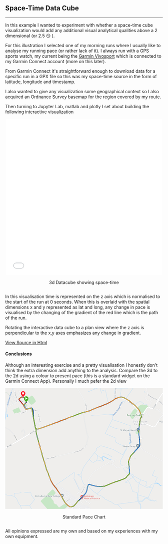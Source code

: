 ## Space-Time Data Cube

---

<style>

#scaled-frame {
  width: 500px;
  height: 500px;
  border: 1px;
    display: block;
    margin-right: auto;
    margin-left: auto;

}

table.center {
    margin-left:auto; 
    margin-right:auto;
  }

</style>


In this example I wanted to experiment with whether a space-time cube visualization would add any additional visual analytical qualities above a 2 dimensional (or 2.5 :smirk: ).

For this illustration I selected one of my morning runs where I usually like to analyse my running pace (or rather lack of it). I always run with a GPS sports watch, my current being the [Garmin Vivosport](https://support.garmin.com/en-US/?identifier=563441244&tab=topics) which is connected to my Garmin Connect account (more on this later).

From Garmin Connect it's straightforward enough to download data for a specific run in a GPX file so this was my space-time source in the form of latitude, longitude and timestamp.

I also wanted to give any visualization some geographical context so I also acquired an Ordnance Survey basemap for the region covered by my route.

Then turning to Jupyter Lab, matlab and plotly I set about building the following interactive visualization  

<table class="center">
    <iframe id="scaled-frame" src="../html/adamgoesforarun.html"></iframe>
    <p align="center">3d Datacube showing space-time</p>
</table>

In this visualisation time is represented on the z axis which is normalised to the start of the run at 0 seconds. When this is overlaid with the spatial dimensions x and y represented as lat and long, any change in pace is visualised by the changing of the gradient of the red line which is the path of the run.

Rotating the interactive data cube to a plan view where the z axis is perpendicular to the x,y axes emphasizes any change in gradient.

<a href="../jupyter/datacube.html"> View Source in Html </a>

#### Conclusions

Although an interesting exercise and a pretty visualisation I honestly don't think the extra dimension add anything to the analysis. Compare the 3d to the 2d using a colour to present pace (this is a standard widget on the Garmin Connect App). Personally I much pefer the 2d view   

<table class="center">
    <a href="/pages/datacube.md"><img src="../images/datacube/2drunning.png"  /></a>
    <p align="center">Standard Pace Chart </p>
</table>

All opinions expressed are my own and based on my experiences with my own equipment.